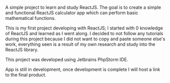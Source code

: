  A simple project to learn and study ReactJS. The goal is to create a simple and functional ReactJS calculator app
 which can perform basic mathematical functions.
 
 This is my first project developing with ReactJS; I started with 0 knowledge of ReactJS and learned as I went along.
 I decided to not follow any tutorials during this project because I did not want to copy and paste someone else's
 work, everything seen is a result of my own research and study into the ReactJS library.

 This project was developed using Jetbrains PhpStorm IDE.
 
 App is still in development, once development is complete I will host
 a link to the final product.
